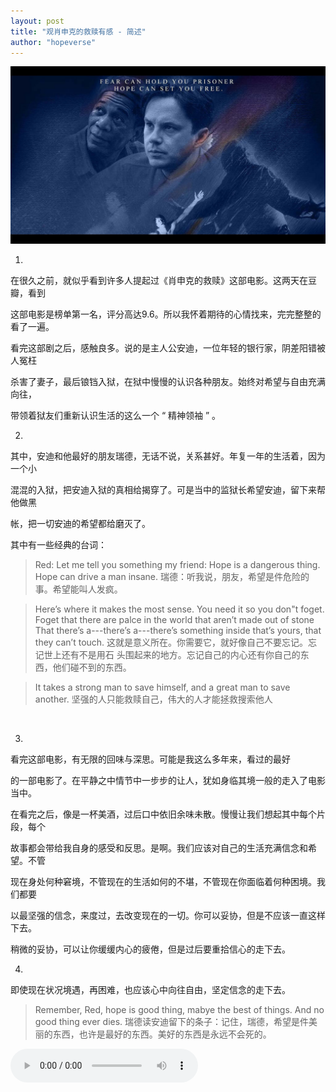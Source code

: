 ```yaml
---
layout: post
title: "观肖申克的救赎有感 - 简述"
author: "hopeverse"
---
```


![xskdjs](/images/posts/life/xskdjs.jpg)

1.

在很久之前，就似乎看到许多人提起过《肖申克的救赎》这部电影。这两天在豆瓣，看到

这部电影是榜单第一名，评分高达9.6。所以我怀着期待的心情找来，完完整整的看了一遍。

看完这部剧之后，感触良多。说的是主人公安迪，一位年轻的银行家，阴差阳错被人冤枉

杀害了妻子，最后锒铛入狱，在狱中慢慢的认识各种朋友。始终对希望与自由充满向往，

带领着狱友们重新认识生活的这么一个 “ 精神领袖 ” 。

2.

其中，安迪和他最好的朋友瑞德，无话不说，关系甚好。年复一年的生活着，因为一个小

混混的入狱，把安迪入狱的真相给揭穿了。可是当中的监狱长希望安迪，留下来帮他做黑

帐，把一切安迪的希望都给磨灭了。
<br/>

其中有一些经典的台词：

>Red: Let me tell you something my friend: Hope is a dangerous thing. Hope can drive a man insane.
瑞德：听我说，朋友，希望是件危险的事。希望能叫人发疯。

> Here’s where it makes the most sense. You need it so you don"t foget. Foget that there are palce in the world that aren’t made out of stone That there’s a---there’s a---there’s something inside that’s yours, that they can’t touch.
> 这就是意义所在。你需要它，就好像自己不要忘记。忘记世上还有不是用石 头围起来的地方。忘记自己的内心还有你自己的东西，他们碰不到的东西。

>It takes a strong man to save himself, and a great man to save another.
坚强的人只能救赎自己，伟大的人才能拯救搜索他人

<br/>

3.

看完这部电影，有无限的回味与深思。可能是我这么多年来，看过的最好

的一部电影了。在平静之中情节中一步步的让人，犹如身临其境一般的走入了电影当中。

在看完之后，像是一杯美酒，过后口中依旧余味未散。慢慢让我们想起其中每个片段，每个

故事都会带给我自身的感受和反思。是啊。我们应该对自己的生活充满信念和希望。不管

现在身处何种窘境，不管现在的生活如何的不堪，不管现在你面临着何种困境。我们都要

以最坚强的信念，来度过，去改变现在的一切。你可以妥协，但是不应该一直这样下去。

稍微的妥协，可以让你缓缓内心的疲倦，但是过后要重拾信心的走下去。

4.

即使现在状况境遇，再困难，也应该心中向往自由，坚定信念的走下去。

>Remember, Red, hope is good thing, mabye the best of things. And no good thing ever dies.
瑞德读安迪留下的条子：记住，瑞德，希望是件美丽的东西，也许是最好的东西。美好的东西是永远不会死的。

<audio src="https://url.527578.com/xiami.php/2645162.mp3" autoplay controls></audio>


